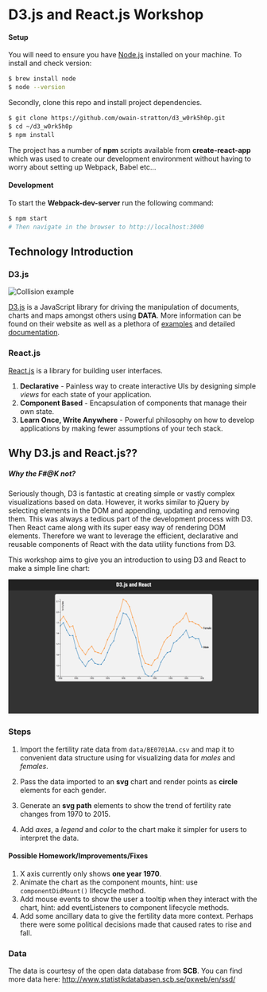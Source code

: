 # D3.js and React.js Workshop

#### Setup

You will need to ensure you have [Node.js](https://nodejs.org/en/) installed on your machine. To install and check version:
```bash
$ brew install node
$ node --version
```

Secondly, clone this repo and install project dependencies.
```bash
$ git clone https://github.com/owain-stratton/d3_w0rk5h0p.git
$ cd ~/d3_w0rk5h0p
$ npm install
```

The project has a number of **npm** scripts available from **create-react-app** which was used to create our development environment without having to worry about setting up Webpack, Babel etc...

#### Development

To start the **Webpack-dev-server** run the following command:
```bash
$ npm start
# Then navigate in the browser to http://localhost:3000
```

## Technology Introduction
### D3.js

![Collision example](https://gist.githubusercontent.com/mbostock/3231298/raw/0e521edcd195b69da573a718c166710d6b71e7d9/thumbnail.png)

[D3.js](https://d3js.org/) is a JavaScript library for driving the manipulation of documents, charts and maps amongst others using **DATA**. More information can be found on their website as well as a plethora of [examples](https://github.com/d3/d3/wiki/Gallery) and detailed [documentation](https://github.com/d3/d3/wiki).

### React.js

[React.js](https://facebook.github.io/react/) is a library for building user interfaces.

1. **Declarative** - Painless way to create interactive UIs by designing simple *views* for each state of your application.
2. **Component Based** - Encapsulation of components that manage their own state.
3. **Learn Once, Write Anywhere** - Powerful philosophy on how to develop applications by making fewer assumptions of your tech stack.



## Why D3.js and React.js??
##### Why the F#@K not?

Seriously though, D3 is fantastic at creating simple or vastly complex visualizations based on data. However, it works similar to jQuery by selecting elements in the DOM and appending, updating and removing them. This was always a tedious part of the development process with D3. Then React came along with its super easy way of rendering DOM elements. Therefore we want to leverage the efficient, declarative and reusable components of React with the data utility functions from D3.

This workshop aims to give you an introduction to using D3 and React to make a simple line chart:

![Line chart screenshot](./screenshot.png)

### Steps

1. Import the fertility rate data from `data/BE0701AA.csv` and map it to convenient data structure using for visualizing data for *males* and *females*.

2. Pass the data imported to an **svg** chart and render points as **circle** elements for each gender.

3. Generate an **svg path** elements to show the trend of fertility rate changes from 1970 to 2015.

4. Add *axes*, a *legend* and *color* to the chart make it simpler for users to interpret the data.

#### Possible Homework/Improvements/Fixes

1. X axis currently only shows **one year 1970**.
2. Animate the chart as the component mounts, hint: use `componentDidMount()` lifecycle method.
3. Add mouse events to show the user a tooltip when they interact with the chart, hint: add eventListeners to component lifecycle methods.
4. Add some ancillary data to give the fertility data more context. Perhaps there were some political decisions made that caused rates to rise and fall.


### Data

The data is courtesy of the open data database from **SCB**. You can find more data here: http://www.statistikdatabasen.scb.se/pxweb/en/ssd/
